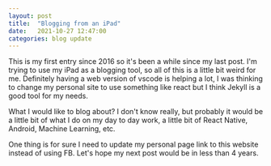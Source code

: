 ```yaml
---
layout: post
title:  "Blogging from an iPad"
date:   2021-10-27 12:47:00
categories: blog update
---
```

This is my first entry since 2016 so it's been a while since my last post. I'm trying to use my iPad as a blogging tool, so all of this is a little bit weird for me.
Definitely having a web version of vscode is helping a lot, I was thinking to change my personal site to use
something like react but I think Jekyll is a good tool for my needs.

What I would like to blog about? I don't know really, but probably it would be a little bit of what I do
on my day to day work, a little bit of React Native, Android, Machine Learning, etc.

One thing is for sure I need to update my personal page link to this website instead of using FB. Let's hope
my next post would be in less than 4 years.